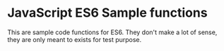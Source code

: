 JavaScript ES6 Sample functions
===

This are sample code functions for ES6. 
They don't make a lot of sense, they are only meant to exists for test purpose.